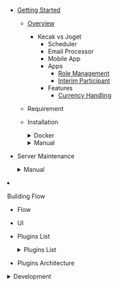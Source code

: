 - [Getting Started](README.md)

  - [Overview](gettingStarted_Overview.md)
	- Kecak vs Joget 
		- Scheduler
		- Email Processor
		- Mobile App
		- Apps
			- [Role Management](tesst.md)
			- [Interim Participant](InterimParticipant.md)
		- Features
			- [Currency Handling](CurrencyHandling.md)
  - Requirement
  - Installation
	  <details>
	  <summary> Docker </summary>
			
	- [Install Docker Using Linux](Docker_InstallLinux.md)
	- [Install Docker Using Windows](Docker_InstallWindows.md)

      </details>
	  <details>
	  <summary> Manual </summary>
		- [Install Manual Using Linux](install_ManualLinux.md)
		- [Install Manual Using Windows](install_ManualWindows.md)
		- [Database Set Up](databaseSetUp_manual.md)
      </details>
	  
  - Server Maintenance
	  <details>
	  <summary> Manual </summary>
	- [Start and Stop Kecak Workflow](.md)
	- [Start and Stop MySQL Service](.md)
	- [Set Up Java Memory](.md)
	
      </details>
	  
- Building Flow
  - Flow
  - UI
  
  - Plugins List
  
	  <details>
	  <summary> Plugins List </summary>
	
		- [Start and Stop Kecak Workflow](PluginsList_KecakMobile_ InboxPageAPI.md)
		- [Start and Stop MySQL Service](PluginsList_KecakMobile_CheckTokenAPI.md)
		- [Set Up Java Memory](PluginsList_KecakMobile_DataListActionAPI.md)
		- [Kecak Mobile Datalist UI API](PluginsList_KecakMobile_datalistUiAPI.md)
		- [Kecak Mobile Form UI API](PluginsList_KecakMobile_FormUiAPI.md)
		- [Kecak Mobile Load Binder](PluginsList_KecakMobile_LoadBinder.md)
		- [Kecak Mobile Login API](PluginsList_KecakMobile_LoginAPI.md)
		- [Kecak Mobile Option Binder User Locale](PluginsList_KecakMobile_optionBinderUserLocale.md)
		- [Kecak Mobile Published App UI API](PluginsList_KecakMobile_publishedAppUiAPI.md)
		- [Kecak Mobile Refresh Token API](PluginsList_KecakMobile_refreshTokenAPI.md)
		- [Kecak Mobile Run Process API](PluginsList_KecakMobile_runProcessPageAPI.md)
		- [Kecak Mobile Store Binder Edit Profile Picture API](PluginsList_KecakMobile_storeBinder_editProfilePictureAPI.md)
		- [Kecak Mobile Store Binder File Upload API](PluginsList_KecakMobile_StoreBinder-FileUploadAPI.md)
		- [Kecak Mobile Userview UI API](PluginsList_KecakMobile_userviewUiAPI.md)
	
      </details>
	  
  - Plugins Architecture
  
  <details>
  <summary> Development </summary>
			
	- [Compliling Core](development_compilingCore.md)
	- [Automated Process](development_automatedProcess.md)

  <details>
  <summary> Building Plugins </summary>

	- [Building Plugins - UI](buildingFlow_Ui.md)
	- [Building Plugins - Overview](buildingPlugins_Routes.md)
	- [Building Plugins - Routes](buildingPlugins_Userview.md)
	- [Building Plugins - Workflow Variable](buildingPlugins_WorkflowVariable.md)

	</details>
	
	- [Building Aplication]()- [API]()
	- [Plugin Suite]()
	
 </details>
